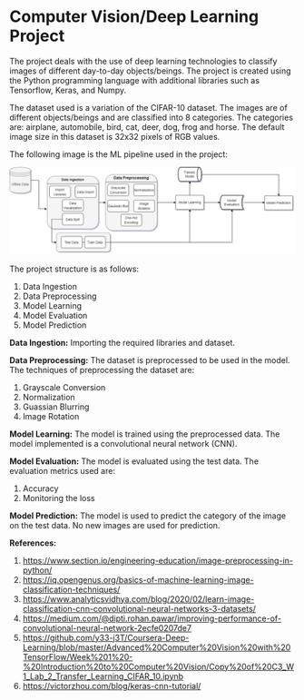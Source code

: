 # Computer Vision/Deep Learning Project

The project deals with the use of deep learning technologies to classify images of different day-to-day objects/beings. The project is created using the Python programming language with additional libraries such as Tensorflow, Keras, and Numpy.

The dataset used is a variation of the CIFAR-10 dataset. The images are of different objects/beings and are classified into 8 categories. The categories are: airplane, automobile, bird, cat, deer, dog, frog and horse. The default image size in this dataset is 32x32 pixels of RGB values.

The following image is the ML pipeline used in the project:

<img src='ML Pipeline Design/ML Pipeline Design.png' alt='ML Pipeline Design'>

The project structure is as follows:

1. Data Ingestion
2. Data Preprocessing
3. Model Learning
4. Model Evaluation
5. Model Prediction

<b>Data Ingestion:</b> Importing the required libraries and dataset.

<b>Data Preprocessing:</b> The dataset is preprocessed to be used in the model. The techniques of preprocessing the dataset are:

1. Grayscale Conversion
2. Normalization
3. Guassian Blurring
4. Image Rotation

<b>Model Learning:</b> The model is trained using the preprocessed data. The model implemented is a convolutional neural network (CNN).

<b>Model Evaluation:</b> The model is evaluated using the test data. The evaluation metrics used are:

1. Accuracy
2. Monitoring the loss

<b>Model Prediction:</b> The model is used to predict the category of the image on the test data. No new images are used for prediction.

<b>References:</b>

1. https://www.section.io/engineering-education/image-preprocessing-in-python/
2. https://iq.opengenus.org/basics-of-machine-learning-image-classification-techniques/
3. https://www.analyticsvidhya.com/blog/2020/02/learn-image-classification-cnn-convolutional-neural-networks-3-datasets/
4. https://medium.com/@dipti.rohan.pawar/improving-performance-of-convolutional-neural-network-2ecfe0207de7
5. https://github.com/y33-j3T/Coursera-Deep-Learning/blob/master/Advanced%20Computer%20Vision%20with%20TensorFlow/Week%201%20-%20Introduction%20to%20Computer%20Vision/Copy%20of%20C3_W1_Lab_2_Transfer_Learning_CIFAR_10.ipynb
6. https://victorzhou.com/blog/keras-cnn-tutorial/


